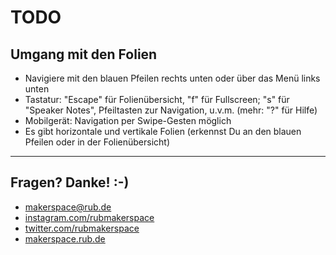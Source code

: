 # TODO

## Umgang mit den Folien 

- Navigiere mit den blauen Pfeilen rechts unten oder über das Menü links unten
- Tastatur: "Escape" für Folienübersicht, "f" für Fullscreen; "s" für "Speaker Notes", Pfeiltasten zur Navigation, u.v.m. (mehr: "?" für Hilfe)
- Mobilgerät: Navigation per Swipe-Gesten möglich
- Es gibt horizontale und vertikale Folien (erkennst Du an den blauen Pfeilen oder in der Folienübersicht)

---

## Fragen? Danke! :-) 

- [makerspace@rub.de](mailto:makerspace@rub.de)  
- [instagram.com/rubmakerspace](https://instagram.com/rubmakerspace)
- [twitter.com/rubmakerspace](https://twitter.com/rubmakerspace)
- [makerspace.rub.de](https://makerspace.rub.de)


